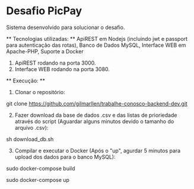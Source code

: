 # Desafio PicPay
Sistema desenvolvido para solucionar o desafio.

** Tecnologias utilizadas: ** ApiREST em Nodejs (incluindo jwt e passport para autenticação das rotas), Banco de Dados MySQL, Interface WEB em Apache-PHP, Suporte a Docker

1. ApiREST rodando na porta 3000.
2. Interface WEB rodando na porta 3080.

** Execução: **

1. Clonar o repositório:

git clone https://github.com/gilmarllen/trabalhe-conosco-backend-dev.git

2. Fazer download da base de dados .csv e das listas de prioriedade através do script (Aguardar alguns minutos devido o tamanho do arquivo .csv):

sh download_db.sh

3. Compilar e executar o Docker (Após o "up", agurdar 5 minutos para upload dos dados para o banco MySQL):

sudo docker-compose build

sudo docker-compose up
